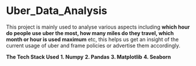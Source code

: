 # Uber_Data_Analysis

This project is mainly used to analyse various aspects including **which hour do people use uber the most, how many miles do they travel, which month or hour is used maximum** etc, this helps us get an insight of the current usage of uber and frame policies or advertise them accordingly.

**The Tech Stack Used**
**1. Numpy**
**2. Pandas**
**3. Matplotlib**
**4. Seaborn**
